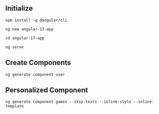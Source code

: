 ## Initialize

```
npm install -g @angular/cli

ng new angular-17-app

cd angular-17-app

ng serve
```

## Create Components

```
ng generate component user
```

## Personalized Component

```
ng generate component games --skip-tests --inline-style --inline-template
```
